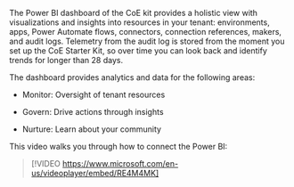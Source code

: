 The Power BI dashboard of the CoE kit provides a holistic view with visualizations and insights into resources in your tenant: environments, apps, Power Automate flows, connectors, connection references, makers, and audit logs. Telemetry from the audit log is stored from the moment you set up the CoE Starter Kit, so over time you can look back and identify trends for longer than 28 days.

The dashboard provides analytics and data for the following areas:

-   Monitor: Oversight of tenant resources

-   Govern: Drive actions through insights

-   Nurture: Learn about your community

This video walks you through how to connect the Power BI:

> [!VIDEO https://www.microsoft.com/en-us/videoplayer/embed/RE4M4MK] 
